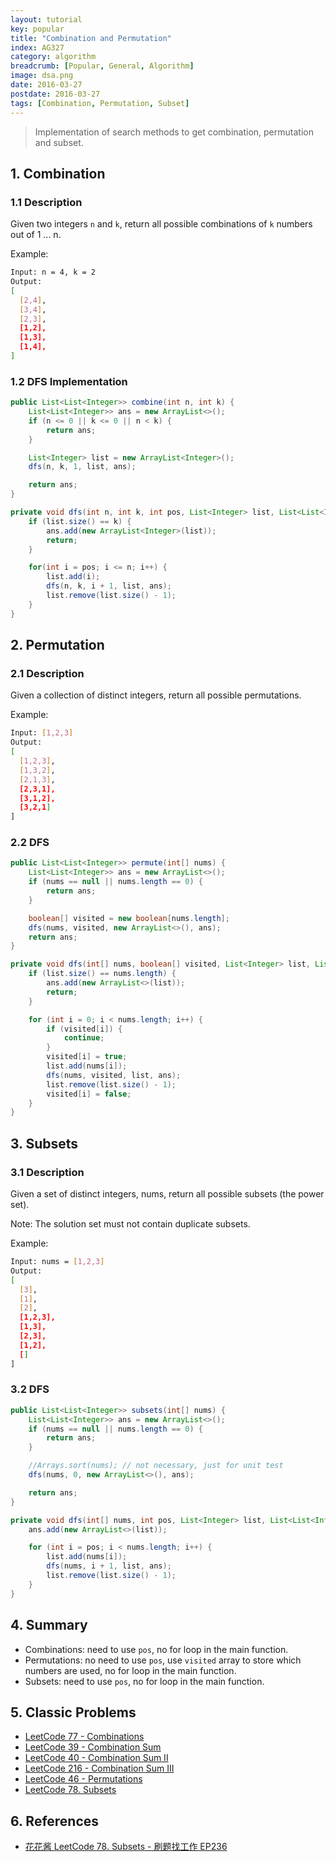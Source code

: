 ```yaml
---
layout: tutorial
key: popular
title: "Combination and Permutation"
index: AG327
category: algorithm
breadcrumb: [Popular, General, Algorithm]
image: dsa.png
date: 2016-03-27
postdate: 2016-03-27
tags: [Combination, Permutation, Subset]
---
```


> Implementation of search methods to get combination, permutation and subset.

## 1. Combination
### 1.1 Description
Given two integers `n` and `k`, return all possible combinations of `k` numbers out of 1 ... n.

Example:
```sh
Input: n = 4, k = 2
Output:
[
  [2,4],
  [3,4],
  [2,3],
  [1,2],
  [1,3],
  [1,4],
]
```
### 1.2 DFS Implementation
```java
public List<List<Integer>> combine(int n, int k) {
    List<List<Integer>> ans = new ArrayList<>();
    if (n <= 0 || k <= 0 || n < k) {
        return ans;
    }

    List<Integer> list = new ArrayList<Integer>();
    dfs(n, k, 1, list, ans);

    return ans;
}

private void dfs(int n, int k, int pos, List<Integer> list, List<List<Integer>> ans) {
    if (list.size() == k) {
        ans.add(new ArrayList<Integer>(list));
        return;
    }

    for(int i = pos; i <= n; i++) {
        list.add(i);
        dfs(n, k, i + 1, list, ans);
        list.remove(list.size() - 1);
    }
}
```
## 2. Permutation
### 2.1 Description
Given a collection of distinct integers, return all possible permutations.

Example:
```sh
Input: [1,2,3]
Output:
[
  [1,2,3],
  [1,3,2],
  [2,1,3],
  [2,3,1],
  [3,1,2],
  [3,2,1]
]
```
### 2.2 DFS
```java
public List<List<Integer>> permute(int[] nums) {
    List<List<Integer>> ans = new ArrayList<>();
    if (nums == null || nums.length == 0) {
        return ans;
    }

    boolean[] visited = new boolean[nums.length];
    dfs(nums, visited, new ArrayList<>(), ans);
    return ans;
}

private void dfs(int[] nums, boolean[] visited, List<Integer> list, List<List<Integer>> ans) {
    if (list.size() == nums.length) {
        ans.add(new ArrayList<>(list));
        return;
    }

    for (int i = 0; i < nums.length; i++) {
        if (visited[i]) {
            continue;
        }
        visited[i] = true;
        list.add(nums[i]);
        dfs(nums, visited, list, ans);
        list.remove(list.size() - 1);
        visited[i] = false;
    }
}
```
## 3. Subsets
### 3.1 Description
Given a set of distinct integers, nums, return all possible subsets (the power set).

Note: The solution set must not contain duplicate subsets.

Example:
```sh
Input: nums = [1,2,3]
Output:
[
  [3],
  [1],
  [2],
  [1,2,3],
  [1,3],
  [2,3],
  [1,2],
  []
]
```
### 3.2 DFS
```java
public List<List<Integer>> subsets(int[] nums) {
    List<List<Integer>> ans = new ArrayList<>();
    if (nums == null || nums.length == 0) {
        return ans;
    }

    //Arrays.sort(nums); // not necessary, just for unit test
    dfs(nums, 0, new ArrayList<>(), ans);

    return ans;
}

private void dfs(int[] nums, int pos, List<Integer> list, List<List<Integer>> ans) {
    ans.add(new ArrayList<>(list));

    for (int i = pos; i < nums.length; i++) {
        list.add(nums[i]);
        dfs(nums, i + 1, list, ans);
        list.remove(list.size() - 1);
    }
}
```

## 4. Summary
* Combinations: need to use `pos`, no for loop in the main function.
* Permutations: no need to use `pos`, use `visited` array to store which numbers are used, no for loop in the main function.
* Subsets: need to use `pos`, no for loop in the main function.

## 5. Classic Problems
* [LeetCode 77 - Combinations](https://leetcode.com/problems/combinations/)
* [LeetCode 39 - Combination Sum](https://leetcode.com/problems/combination-sum/)
* [LeetCode 40 - Combination Sum II](https://leetcode.com/problems/combination-sum-ii/)
* [LeetCode 216 - Combination Sum III](https://leetcode.com/problems/combination-sum-iii/)
* [LeetCode 46 - Permutations](https://leetcode.com/problems/permutations/)
* [LeetCode 78. Subsets](https://leetcode.com/problems/subsets/)

## 6. References
* [花花酱 LeetCode 78. Subsets - 刷题找工作 EP236](https://www.youtube.com/watch?v=CUzm-buvH_8)
